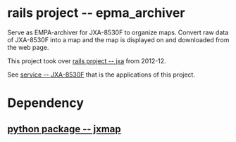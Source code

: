 # rails project -- epma_archiver

Serve as EMPA-archiver for JXA-8530F to organize maps.  Convert
raw data of JXA-8530F into a map and the map is displayed on and downloaded from the web page.    

This project took over [rails project -- jxa](https://gitlab.misasa.okayama-u.ac.jp/rails/jxa) from 2012-12.

See
[service -- JXA-8530F](http://archive.misasa.okayama-u.ac.jp/JXA-8530F)
that is the applications of this project.

# Dependency

## [python package -- jxmap](https://gitlab.misasa.okayama-u.ac.jp/pythonpackage/jxmap)
